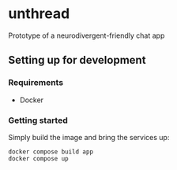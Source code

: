 # unthread
Prototype of a neurodivergent-friendly chat app

## Setting up for development

### Requirements

- Docker

### Getting started

Simply build the image and bring the services up:

```shell
docker compose build app
docker compose up
```